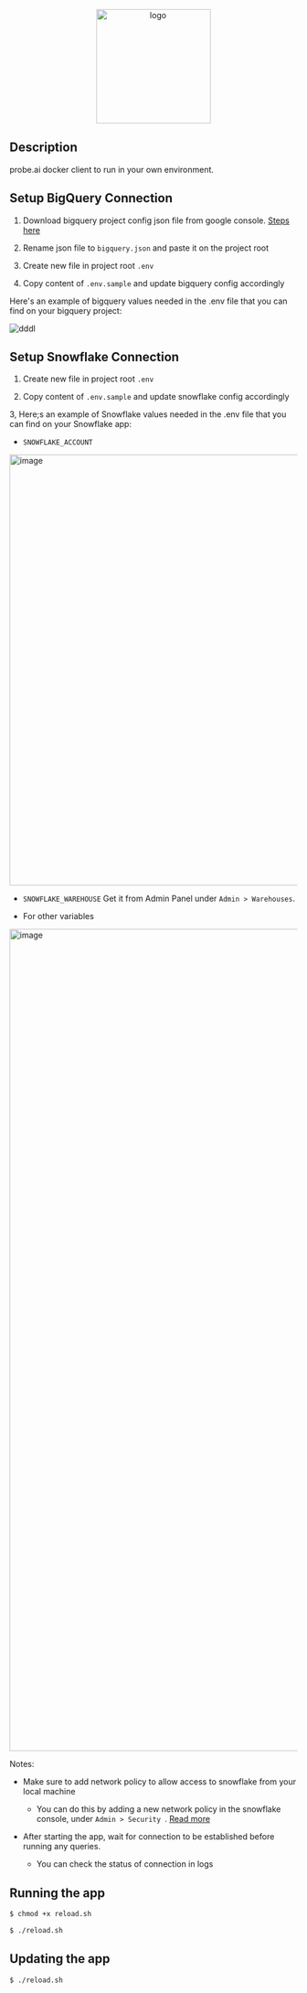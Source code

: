 <p align="center">
  <a href="https://imgbb.com/"><img src="https://i.ibb.co/VBhDKrt/logo.png" alt="logo" width="200" border="0" /></a>
</p>

## Description

probe.ai docker client to run in your own environment.

## Setup BigQuery Connection

1. Download bigquery project config json file from google console. [Steps here](https://www.metabase.com/docs/latest/databases/connections/bigquery)

2. Rename json file to `bigquery.json` and paste it on the project root

3. Create new file in project root `.env`

4. Copy content of `.env.sample` and update bigquery config accordingly

Here's an example of bigquery values needed in the .env file that you can find on your bigquery project:

![dddl](https://user-images.githubusercontent.com/30016913/219969360-1f7039b5-5b6e-483b-ac11-0e484bb20487.png)

## Setup Snowflake Connection

1. Create new file in project root `.env`

2. Copy content of `.env.sample` and update snowflake config accordingly

3, Here;s an example of Snowflake values needed in the .env file that you can find on your Snowflake app:

- `SNOWFLAKE_ACCOUNT`
<img width="754" alt="image" src="https://user-images.githubusercontent.com/70322519/221108421-fd7d1d5c-097e-40fe-a091-0c7f07d55d11.png">

- `SNOWFLAKE_WAREHOUSE`
   Get it from Admin Panel under ` Admin > Warehouses `.

- For other variables

<img width="1438" alt="image" src="https://user-images.githubusercontent.com/70322519/221109324-03005acc-a332-4456-85f4-dfd99274a1f6.png">



Notes:

- Make sure to add network policy to allow access to snowflake from your local machine

  - You can do this by adding a new network policy in the snowflake console, under `Admin > Security `. [Read more](https://docs.snowflake.com/en/user-guide/network-policies)

- After starting the app, wait for connection to be established before running any queries.
  - You can check the status of connection in logs

## Running the app

```bash
$ chmod +x reload.sh

$ ./reload.sh
```

## Updating the app

```bash
$ ./reload.sh
```
